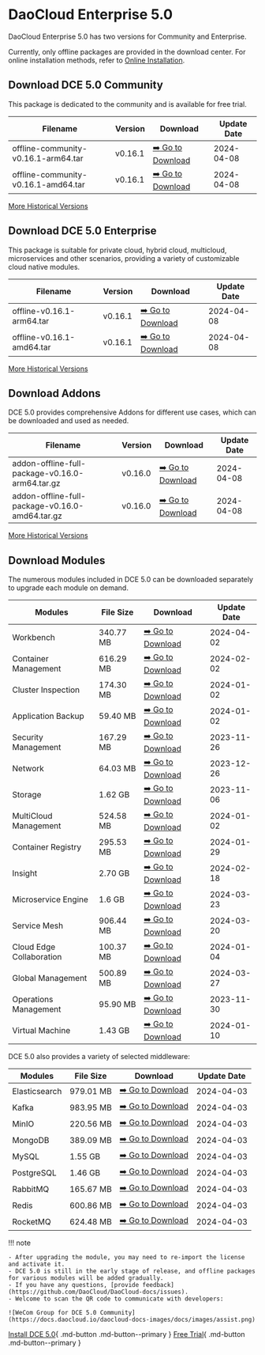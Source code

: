 # DaoCloud Enterprise 5.0

DaoCloud Enterprise 5.0 has two versions for Community and Enterprise.

Currently, only offline packages are provided in the download center. For online installation methods, refer to [Online Installation](../install/index.md).

## Download DCE 5.0 Community

This package is dedicated to the community and is available for free trial.

| Filename | Version | Download | Update Date |
| -------- | ------- | --------- | ----------- |
| offline-community-v0.16.1-arm64.tar | v0.16.1 | [:arrow_right: Go to Download](./free/dce5-installer-v0.16.1.md) | 2024-04-08 |
| offline-community-v0.16.1-amd64.tar | v0.16.1 | [:arrow_right: Go to Download](./free/dce5-installer-v0.16.1.md) | 2024-04-08 |

[More Historical Versions](./free/dce5-installer-history.md)

## Download DCE 5.0 Enterprise

This package is suitable for private cloud, hybrid cloud, multicloud, microservices and other scenarios, providing a variety of customizable cloud native modules.

| Filename | Version | Download | Update Date |
| -------- | ------- | -------- | ----------- |
| offline-v0.16.1-arm64.tar | v0.16.1 | [:arrow_right: Go to Download](./business/dce5-installer-v0.16.1.md) | 2024-04-08 |
| offline-v0.16.1-amd64.tar | v0.16.1 | [:arrow_right: Go to Download](./business/dce5-installer-v0.16.1.md) | 2024-04-08 |

[More Historical Versions](./business/dce5-installer-history.md)

## Download Addons

DCE 5.0 provides comprehensive Addons for different use cases, which can be downloaded and used as needed.

| Filename | Version | Download | Update Date |
| -------- | ------- | -------- | ----------- |
| addon-offline-full-package-v0.16.0-arm64.tar.gz | v0.16.0 | [:arrow_right: Go to Download](./addon/v0.16.0.md) | 2024-04-08 |
| addon-offline-full-package-v0.16.0-amd64.tar.gz | v0.16.0 | [:arrow_right: Go to Download](./addon/v0.16.0.md) | 2024-04-08 |

[More Historical Versions](./addon/history.md)

## Download Modules

The numerous modules included in DCE 5.0 can be downloaded separately to upgrade each module on demand.

| Modules | File Size | Download | Update Date |
| ------- | --------- | -------- | ----------- |
| Workbench | 340.77 MB | [:arrow_right: Go to Download](./modules/amamba.md) | 2024-04-02 |
| Container Management | 616.29 MB | [:arrow_right: Go to Download](./modules/kpanda.md) | 2024-02-02 |
| Cluster Inspection | 174.30 MB | [:arrow_right: Go to Download](./modules/kcollie.md) | 2024-01-02 |
| Application Backup | 59.40 MB | [:arrow_right: Go to Download](./modules/kcoral.md) | 2024-01-02 |
| Security Management | 167.29 MB | [:arrow_right: Go to Download](./modules/dowl.md) | 2023-11-26 |
| Network | 64.03 MB | [:arrow_right: Go to Download](./modules/spidernet.md) | 2023-12-26 |
| Storage | 1.62 GB | [:arrow_right: Go to Download](./modules/hwameistor.md)| 2023-11-06 |
| MultiCloud Management | 524.58 MB | [:arrow_right: Go to Download](./modules/kairship.md) | 2024-01-02 |
| Container Registry | 295.53 MB | [:arrow_right: Go to Download](./modules/kangaroo.md) | 2024-01-29 |
| Insight | 2.70 GB | [:arrow_right: Go to Download](./modules/insight.md) | 2024-02-18 |
| Microservice Engine | 1.6 GB | [:arrow_right: Go to Download](./modules/skoala.md) | 2024-03-23 |
| Service Mesh | 906.44 MB | [:arrow_right: Go to Download](./modules/mspider.md) | 2024-03-20 |
| Cloud Edge Collaboration | 100.37 MB | [:arrow_right: Go to Download](./modules/kant.md) | 2024-01-04 |
| Global Management | 500.89 MB | [:arrow_right: Go to Download](./modules/ghippo.md) | 2024-03-27 |
| Operations Management | 95.90 MB | [:arrow_right: Go to Download](./modules/gmagpie.md) | 2023-11-30 |
| Virtual Machine | 1.43 GB | [:arrow_right: Go to Download](./modules/virtnest.md) | 2024-01-10 |

DCE 5.0 also provides a variety of selected middleware:

| Modules | File Size | Download | Update Date |
| ------- | --------- | -------- | ------------|
| Elasticsearch |979.01 MB| [:arrow_right: Go to Download](./modules/middleware/elasticsearch.md) |2024-04-03|
| Kafka |983.95 MB| [:arrow_right: Go to Download](./modules/middleware/kafka.md) |2024-04-03|
| MinIO |220.56 MB| [:arrow_right: Go to Download](./modules/middleware/minio.md) |2024-04-03|
| MongoDB |389.09 MB| [:arrow_right: Go to Download](./modules/middleware/mongodb.md) |2024-04-03|
| MySQL |1.55 GB| [:arrow_right: Go to Download](./modules/middleware/mysql.md) |2024-04-03|
| PostgreSQL |1.46 GB| [:arrow_right: Go to Download](./modules/middleware/postgresql.md) |2024-04-03|
| RabbitMQ |165.67 MB| [:arrow_right: Go to Download](./modules/middleware/rabbitmq.md) |2024-04-03|
| Redis |600.86 MB| [:arrow_right: Go to Download](./modules/middleware/redis.md) |2024-04-03|
| RocketMQ |624.48 MB| [:arrow_right: Go to Download](./modules/middleware/rocketmq.md) |2024-04-03|

!!! note

    - After upgrading the module, you may need to re-import the license and activate it.
    - DCE 5.0 is still in the early stage of release, and offline packages for various modules will be added gradually.
    - If you have any questions, [provide feedback](https://github.com/DaoCloud/DaoCloud-docs/issues).
    - Welcome to scan the QR code to communicate with developers:

    ![WeCom Group for DCE 5.0 Community](https://docs.daocloud.io/daocloud-docs-images/docs/images/assist.png)

[Install DCE 5.0](../install/index.md){ .md-button .md-button--primary }
[Free Trial](../dce/license0.md){ .md-button .md-button--primary }
